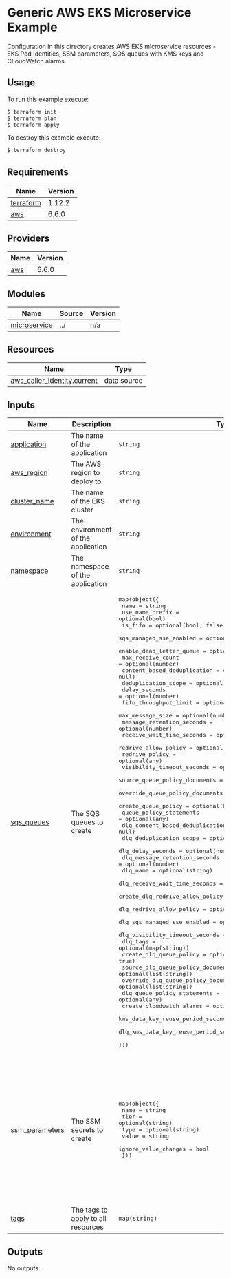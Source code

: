 # Generic AWS EKS Microservice Example

Configuration in this directory creates AWS EKS microservice resources - EKS Pod Identities, SSM parameters, SQS queues with KMS keys and CLoudWatch alarms.

## Usage

To run this example execute:

```bash
$ terraform init
$ terraform plan
$ terraform apply
```

To destroy this example execute:

```bash
$ terraform destroy
```

<!-- BEGIN_TF_DOCS -->
## Requirements

| Name | Version |
|------|---------|
| <a name="requirement_terraform"></a> [terraform](#requirement\_terraform) | 1.12.2 |
| <a name="requirement_aws"></a> [aws](#requirement\_aws) | 6.6.0 |

## Providers

| Name | Version |
|------|---------|
| <a name="provider_aws"></a> [aws](#provider\_aws) | 6.6.0 |

## Modules

| Name | Source | Version |
|------|--------|---------|
| <a name="module_microservice"></a> [microservice](#module\_microservice) | ../ | n/a |

## Resources

| Name | Type |
|------|------|
| [aws_caller_identity.current](https://registry.terraform.io/providers/hashicorp/aws/6.6.0/docs/data-sources/caller_identity) | data source |

## Inputs

| Name | Description | Type | Default | Required |
|------|-------------|------|---------|:--------:|
| <a name="input_application"></a> [application](#input\_application) | The name of the application | `string` | `"api"` | no |
| <a name="input_aws_region"></a> [aws\_region](#input\_aws\_region) | The AWS region to deploy to | `string` | `"eu-central-1"` | no |
| <a name="input_cluster_name"></a> [cluster\_name](#input\_cluster\_name) | The name of the EKS cluster | `string` | `"eks-cluster"` | no |
| <a name="input_environment"></a> [environment](#input\_environment) | The environment of the application | `string` | `"sandbox"` | no |
| <a name="input_namespace"></a> [namespace](#input\_namespace) | The namespace of the application | `string` | `"apps"` | no |
| <a name="input_sqs_queues"></a> [sqs\_queues](#input\_sqs\_queues) | The SQS queues to create | <pre>map(object({<br/>    name                                  = string<br/>    use_name_prefix                       = optional(bool)<br/>    is_fifo                               = optional(bool, false)<br/>    sqs_managed_sse_enabled               = optional(bool, true)<br/>    enable_dead_letter_queue              = optional(bool, false)<br/>    max_receive_count                     = optional(number)<br/>    content_based_deduplication           = optional(bool, null)<br/>    deduplication_scope                   = optional(bool, null)<br/>    delay_seconds                         = optional(number)<br/>    fifo_throughput_limit                 = optional(string)<br/>    max_message_size                      = optional(number)<br/>    message_retention_seconds             = optional(number)<br/>    receive_wait_time_seconds             = optional(number)<br/>    redrive_allow_policy                  = optional(any, {})<br/>    redrive_policy                        = optional(any)<br/>    visibility_timeout_seconds            = optional(number)<br/>    source_queue_policy_documents         = optional(list(string))<br/>    override_queue_policy_documents       = optional(list(string))<br/>    create_queue_policy                   = optional(bool, true)<br/>    queue_policy_statements               = optional(any)<br/>    dlq_content_based_deduplication       = optional(bool, null)<br/>    dlq_deduplication_scope               = optional(string)<br/>    dlq_delay_seconds                     = optional(number)<br/>    dlq_message_retention_seconds         = optional(number)<br/>    dlq_name                              = optional(string)<br/>    dlq_receive_wait_time_seconds         = optional(number)<br/>    create_dlq_redrive_allow_policy       = optional(bool, true)<br/>    dlq_redrive_allow_policy              = optional(any, {})<br/>    dlq_sqs_managed_sse_enabled           = optional(bool, true)<br/>    dlq_visibility_timeout_seconds        = optional(number)<br/>    dlq_tags                              = optional(map(string))<br/>    create_dlq_queue_policy               = optional(bool, true)<br/>    source_dlq_queue_policy_documents     = optional(list(string))<br/>    override_dlq_queue_policy_documents   = optional(list(string))<br/>    dlq_queue_policy_statements           = optional(any)<br/>    create_cloudwatch_alarms              = optional(bool, false)<br/>    kms_data_key_reuse_period_seconds     = optional(number, 86400)<br/>    dlq_kms_data_key_reuse_period_seconds = optional(number, 86400)<br/>  }))</pre> | <pre>{<br/>  "queue-with-alarm-and-dlq": {<br/>    "create_cloudwatch_alarms": true,<br/>    "enable_dead_letter_queue": true,<br/>    "max_receive_count": 1,<br/>    "name": "queue-with-alarm-and-dlq",<br/>    "receive_wait_time_seconds": 10<br/>  },<br/>  "queue-without-alarm-and-dlq": {<br/>    "create_cloudwatch_alarms": false,<br/>    "enable_dead_letter_queue": false,<br/>    "max_receive_count": 1,<br/>    "name": "queue-without-alarm-and-dlq",<br/>    "receive_wait_time_seconds": 10<br/>  }<br/>}</pre> | no |
| <a name="input_ssm_parameters"></a> [ssm\_parameters](#input\_ssm\_parameters) | The SSM secrets to create | <pre>map(object({<br/>    name                 = string<br/>    tier                 = optional(string)<br/>    type                 = optional(string)<br/>    value                = string<br/>    ignore_value_changes = bool<br/>  }))</pre> | <pre>{<br/>  "secure-secret": {<br/>    "ignore_value_changes": true,<br/>    "name": "secure-secret",<br/>    "tier": "Standard",<br/>    "type": "SecureString",<br/>    "value": "{}"<br/>  },<br/>  "string-secret": {<br/>    "ignore_value_changes": true,<br/>    "name": "string-secret",<br/>    "tier": "Standard",<br/>    "type": "String",<br/>    "value": "{}"<br/>  }<br/>}</pre> | no |
| <a name="input_tags"></a> [tags](#input\_tags) | The tags to apply to all resources | `map(string)` | `{}` | no |

## Outputs

No outputs.
<!-- END_TF_DOCS -->

